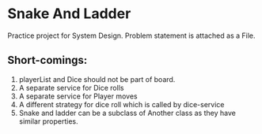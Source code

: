 # Snake And Ladder
Practice project for System Design. Problem statement is attached as a File.

## Short-comings:
1) playerList and Dice should not be part of board.
2) A separate service for Dice rolls
3) A separate service for Player moves
4) A different strategy for dice roll which is called by dice-service
5) Snake and ladder can be a subclass of Another class as they have similar properties.
